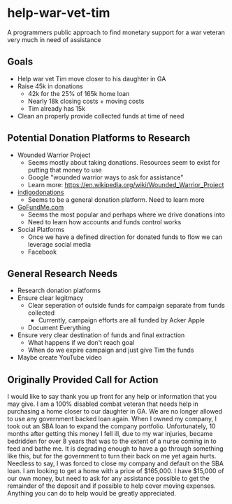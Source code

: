 # help-war-vet-tim
A programmers public approach to find monetary support for a war veteran very much in need of assistance

## Goals
- Help war vet Tim move closer to his daughter in GA
- Raise 45k in donations
  - 42k for the 25% of 165k home loan
  - Nearly 18k closing costs + moving costs
  - Tim already has 15k
- Clean an properly provide collected funds at time of need

## Potential Donation Platforms to Research
- Wounded Warrior Project
  - Seems mostly about taking donations. Resources seem to exist for putting that money to use
  - Google "wounded warrior ways to ask for assistance"
  - Learn more: https://en.wikipedia.org/wiki/Wounded_Warrior_Project
- [indigodonations](https://indigodonations.com)
  - Seems to be a general donation platform. Need to learn more
- [GoFundMe.com](https://www.gofundme.com/)
  - Seems the most popular and perhaps where we drive donations into
  - Need to learn how accounts and funds control works
- Social Platforms
  - Once we have a defined direction for donated funds to flow we can leverage social media
  - Facebook

## General Research Needs
- Research donation platforms
- Ensure clear legitmacy
  - Clear seperation of outside funds for campaign separate from funds collected
    - Currently, campaign efforts are all funded by Acker Apple
  - Document Everything
- Ensure very clear destination of funds and final extraction
  - What happens if we don't reach goal
  - When do we expire campaign and just give Tim the funds
- Maybe create YouTube video


## Originally Provided Call for Action
I would like to say thank you up front for any help or information that you may give. I am a 100% disabled combat veteran that needs help in purchasing a home closer to our daughter in GA. We are no longer allowed to use any government backed loan again. When I owned my company, I took out an SBA loan to expand the company portfolio. Unfortunately, 10 months after getting this money I fell ill, due to my war injuries, became bedridden for over 8 years that was to the extent of a nurse coming in to feed and bathe me. It is degrading enough to have a go through something like this, but for the government to turn their back on me yet again hurts. Needless to say, I was forced to close my company and default on the SBA loan. I am looking to get a home with a price of $165,000. I have $15,000 of our own money, but need to ask for any assistance possible to get the remainder of the deposit and if possible to help cover moving expenses. Anything you can do to help would be greatly appreciated. 
